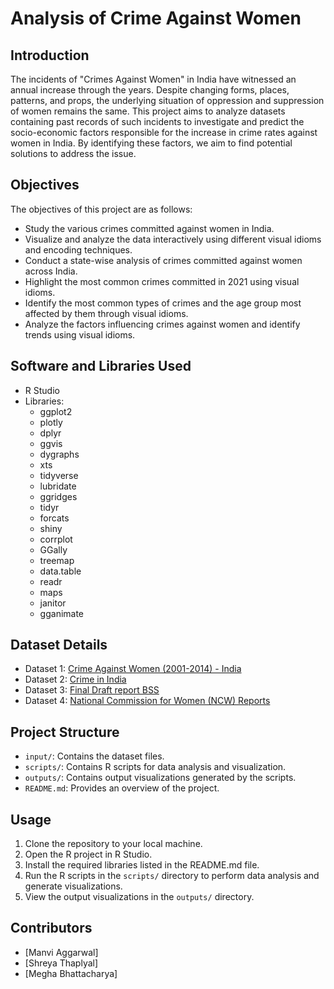 # Analysis of Crime Against Women

## Introduction
The incidents of "Crimes Against Women" in India have witnessed an annual increase through the years. Despite changing forms, places, patterns, and props, the underlying situation of oppression and suppression of women remains the same. This project aims to analyze datasets containing past records of such incidents to investigate and predict the socio-economic factors responsible for the increase in crime rates against women in India. By identifying these factors, we aim to find potential solutions to address the issue.

## Objectives
The objectives of this project are as follows:
- Study the various crimes committed against women in India.
- Visualize and analyze the data interactively using different visual idioms and encoding techniques.
- Conduct a state-wise analysis of crimes committed against women across India.
- Highlight the most common crimes committed in 2021 using visual idioms.
- Identify the most common types of crimes and the age group most affected by them through visual idioms.
- Analyze the factors influencing crimes against women and identify trends using visual idioms.

## Software and Libraries Used
- R Studio
- Libraries:
  - ggplot2
  - plotly
  - dplyr
  - ggvis
  - dygraphs
  - xts
  - tidyverse
  - lubridate
  - ggridges
  - tidyr
  - forcats
  - shiny
  - corrplot
  - GGally
  - treemap
  - data.table
  - readr
  - maps
  - janitor
  - gganimate

## Dataset Details
- Dataset 1: [Crime Against Women (2001-2014) - India](https://www.kaggle.com/greeshmagirish/crime-against-women-20012014-india)
- Dataset 2: [Crime in India](https://www.kaggle.com/rajanand/crime-in-india?select=20_Victims_of_rape.csv)
- Dataset 3: [Final Draft report BSS](https://wcd.nic.in/sites/default/files/Final%20Draft%20report%20BSS_0.pdf)
- Dataset 4: [National Commission for Women (NCW) Reports](http://ncwapps.nic.in/frmReportNature.aspx?Year=202)

## Project Structure
- `input/`: Contains the dataset files.
- `scripts/`: Contains R scripts for data analysis and visualization.
- `outputs/`: Contains output visualizations generated by the scripts.
- `README.md`: Provides an overview of the project.

## Usage
1. Clone the repository to your local machine.
2. Open the R project in R Studio.
3. Install the required libraries listed in the README.md file.
4. Run the R scripts in the `scripts/` directory to perform data analysis and generate visualizations.
5. View the output visualizations in the `outputs/` directory.

## Contributors
- [Manvi Aggarwal]
- [Shreya Thaplyal]
- [Megha Bhattacharya]

